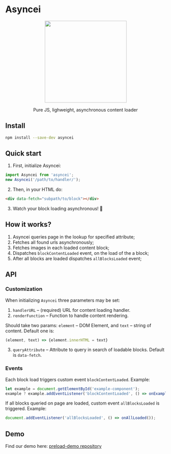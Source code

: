 # Asyncei

<p align="center">
    <img height="257" src="https://lh4.googleusercontent.com/4Ims9NsHkLc1B9VrMpopg5GH7dVE_plq57MmpTwVXLZG64zEgHh0nukbnuScAfjgF05dIDrIwQHrpstCash8=w800-rw">
    <p align="center">Pure JS, lighweight, asynchronous content loader</p>
</p>

## Install

```sh
npm install --save-dev asyncei
```

## Quick start

1. First, initialize Asyncei:

```javascript
import Asyncei from 'asyncei';
new Asyncei('/path/to/handler/');
```

2. Then, in your HTML do: 

```html
<div data-fetch="subpath/to/block"></div>
```

3. Watch your block loading asynchronous! 🎉

## How it works?

1. Asyncei queries page in the lookup for specified attribute;
2. Fetches all found urls asynchronously;
3. Fetches images in each loaded content block;
4. Dispatches `blockContentLoaded` event, on the load of the a block;
5. After all blocks are loaded dispatches `allBlocksLoaded` event;

## API
### Customization

When initializing `Asyncei` three parameters may be set:

1. `handlerURL` – (required) URL for content loading handler.
2. `renderFunction` – Function to handle content rendering. 

Should take two params: `element` – DOM Element, and `text` – string of content. Default one is:

```javascript
(element, text) => {element.innerHTML = text}
```

3. `queryAttribute` – Attribute to query in search of loadable blocks. Default is `data-fetch`.

### Events

Each block load triggers custom event `blockContentLoaded`. Example:

```javascript
let example = document.getElementById('example-component');
example ? example.addEventListener('blockContentLoaded', () => onExampleLoad()) : null;
```

If all blocks queried on page are loaded, custom event `allBlocksLoaded` is triggered. Example:

```javascript
document.addEventListener('allBlocksLoaded', () => onAllLoaded());
```

## Demo

Find our demo here: [preload-demo repository](https://github.com/alfredsgenkins/preload-demo)
